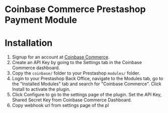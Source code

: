# Coinbase Commerce Prestashop Payment Module

# Installation
1. Signup for an account at [Coinbase Commerce](https://commerce.coinbase.com/).
2. Create an API Key by going to the Settings tab in the Coinbase Commerce dashboard.
3. Copy the `coinbase/` folder to your Prestashop `modules/` folder.
4. Login to your Prestashop Back Office, navigate to the Modules tab, go to the "Installed Modules" tab and search for "Coinbase Commerce". Click Install to activate the plugin.
5. Click Configure to go to the settings page of the plugin. Set the API Key, Shared Secret Key from Coinbase Commerce Dashboard.
6. Copy webhook url from settings page of the pl